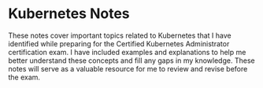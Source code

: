 # Kubernetes Notes

These notes cover important topics related to Kubernetes that I have identified while preparing for the Certified Kubernetes Administrator certification exam. I have included examples and explanations to help me better understand these concepts and fill any gaps in my knowledge. These notes will serve as a valuable resource for me to review and revise before the exam.
